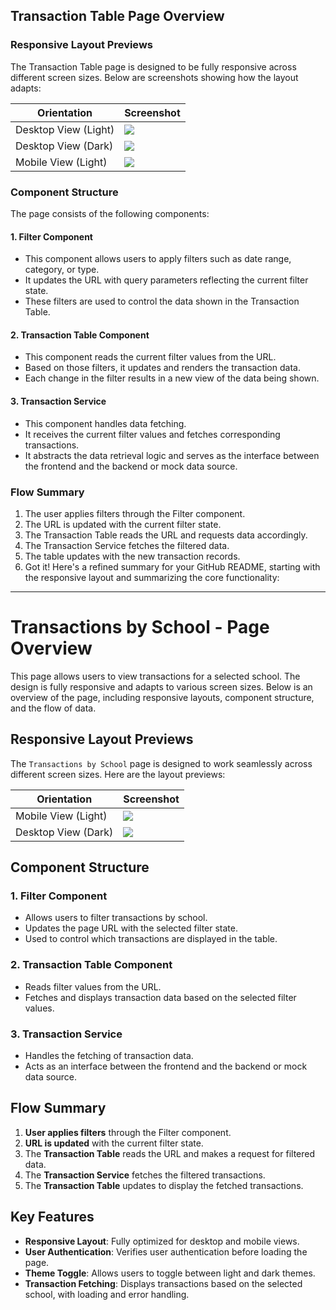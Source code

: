 ## Transaction Table Page Overview

### Responsive Layout Previews

The Transaction Table page is designed to be fully responsive across different screen sizes. Below are screenshots showing how the layout adapts:

| Orientation | Screenshot |
|-------------|------------|
| Desktop View (Light) | ![](https://i.ibb.co/8LLXqZ44/Transaction-Table-Light-Desktop-png.png) |
| Desktop View (Dark) | ![](https://i.ibb.co/4Zj4CZsg/Transaction-Table-Dark-Desktop-png.png)|
| Mobile View (Light) | ![](https://i.ibb.co/ZzLctsML/Transaction-Light-Mode-Mobile-png.png) |

### Component Structure

The page consists of the following components:

#### 1. Filter Component
- This component allows users to apply filters such as date range, category, or type.
- It updates the URL with query parameters reflecting the current filter state.
- These filters are used to control the data shown in the Transaction Table.

#### 2. Transaction Table Component
- This component reads the current filter values from the URL.
- Based on those filters, it updates and renders the transaction data.
- Each change in the filter results in a new view of the data being shown.

#### 3. Transaction Service
- This component handles data fetching.
- It receives the current filter values and fetches corresponding transactions.
- It abstracts the data retrieval logic and serves as the interface between the frontend and the backend or mock data source.

### Flow Summary

1. The user applies filters through the Filter component.
2. The URL is updated with the current filter state.
3. The Transaction Table reads the URL and requests data accordingly.
4. The Transaction Service fetches the filtered data.
5. The table updates with the new transaction records.
6. Got it! Here's a refined summary for your GitHub README, starting with the responsive layout and summarizing the core functionality:

---

# Transactions by School - Page Overview

This page allows users to view transactions for a selected school. The design is fully responsive and adapts to various screen sizes. Below is an overview of the page, including responsive layouts, component structure, and the flow of data.

## Responsive Layout Previews

The `Transactions by School` page is designed to work seamlessly across different screen sizes. Here are the layout previews:

| Orientation | Screenshot |
|-------------|------------|
| Mobile View (Light) | ![](https://i.ibb.co/6cG381GX/Screenshot-2025-04-30-191039.png)|
| Desktop View (Dark) | ![](https://i.ibb.co/vxjWZ5t8/Screenshot-2025-04-30-190443.png)|
## Component Structure

### 1. **Filter Component**
- Allows users to filter transactions by school.
- Updates the page URL with the selected filter state.
- Used to control which transactions are displayed in the table.

### 2. **Transaction Table Component**
- Reads filter values from the URL.
- Fetches and displays transaction data based on the selected filter values.

### 3. **Transaction Service**
- Handles the fetching of transaction data.
- Acts as an interface between the frontend and the backend or mock data source.

## Flow Summary

1. **User applies filters** through the Filter component.
2. **URL is updated** with the current filter state.
3. The **Transaction Table** reads the URL and makes a request for filtered data.
4. The **Transaction Service** fetches the filtered transactions.
5. The **Transaction Table** updates to display the fetched transactions.

## Key Features

- **Responsive Layout**: Fully optimized for desktop and mobile views.
- **User Authentication**: Verifies user authentication before loading the page.
- **Theme Toggle**: Allows users to toggle between light and dark themes.
- **Transaction Fetching**: Displays transactions based on the selected school, with loading and error handling.




